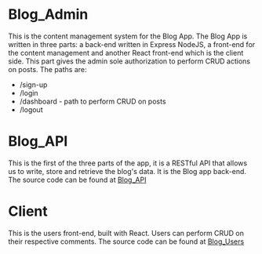 # Blog_Admin
This is the content management system for the Blog App. The Blog App is written in three parts: a back-end written in Express NodeJS, a front-end for the content management and another React front-end which is the client side.
This part gives the admin sole authorization to perform CRUD actions on posts. The paths are:
- /sign-up
- /login
- /dashboard - path to perform CRUD on posts
- /logout

# Blog_API
This is the first of the three parts of the app, it is a RESTful API that allows us to write, store and retrieve the blog's data. It is the Blog app back-end. The source code can be found at [Blog_API](https://github.com/kelshuka/Blog_API.git)

# Client
This is the users front-end, built with React. Users can perform CRUD on their respective comments. The source code can be found at [Blog_Users](https://github.com/kelshuka/Blog_Users.git)


